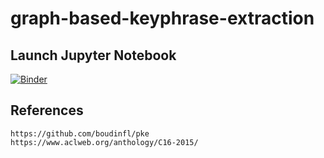 # graph-based-keyphrase-extraction

## Launch Jupyter Notebook
[![Binder](https://notebooks.gesis.org/binder/badge_logo.svg)](https://notebooks.gesis.org/binder/v2/gh/000emanresu111/graph-based-keyphrase-extraction/master?filepath=sequences-extraction.ipynb)


## References
```
https://github.com/boudinfl/pke
https://www.aclweb.org/anthology/C16-2015/
```
